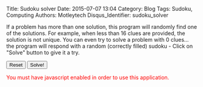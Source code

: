 Title: Sudoku solver
Date: 2015-07-07 13:04
Category: Blog
Tags: Sudoku, Computing
Authors: Motleytech
Disqus_Identifier: sudoku_solver

If a problem has more than one solution, this program will randomly find one of the solutions. For example, when less than 16 clues are provided, the solution is not unique. You can even try to solve a problem with 0 clues... the program will respond with a random (correctly filled) sudoku - Click on "Solve" button to give it a try.

<div id='sudokudiv'>
</div>

<button id="btnreset" onclick="sudokuSolver.onReset()" class="btn btn-danger" type="button">Reset</button>
<button id="btnsolve" onclick="sudokuSolver.onSolve()" class="btn btn-info" type="button">Solve!</button>
<span id="statustext"></span>

<span id="errortext" style="color:red"></span>

<script src="/js/sudokuSolver.js"></script>

<script>
    window.onload = function () { sudokuSolver.initialize('#sudokudiv', '#progressbar') }
</script>

<noscript style="color:red">
  You must have javascript enabled in order to use this application.
</noscript>
